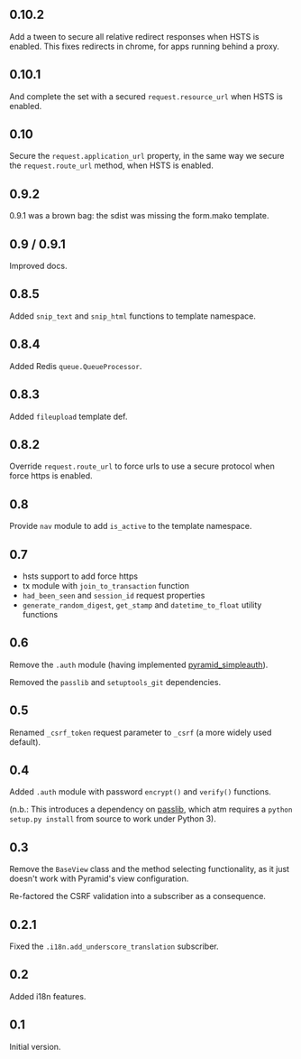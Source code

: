 
## 0.10.2

Add a tween to secure all relative redirect responses when HSTS is enabled. This
fixes redirects in chrome, for apps running behind a proxy.

## 0.10.1

And complete the set with a secured `request.resource_url` when HSTS is enabled.

## 0.10

Secure the `request.application_url` property, in the same way we secure the
`request.route_url` method, when HSTS is enabled.

## 0.9.2

0.9.1 was a brown bag: the sdist was missing the form.mako template.

## 0.9 / 0.9.1

Improved docs.

## 0.8.5

Added ``snip_text`` and ``snip_html`` functions to template namespace.

## 0.8.4

Added Redis ``queue.QueueProcessor``.

## 0.8.3

Added `fileupload` template def.

## 0.8.2

Override ``request.route_url`` to force urls to use a secure protocol when
force https is enabled.

## 0.8

Provide `nav` module to add `is_active` to the template namespace.

## 0.7

* hsts support to add force https
* tx module with `join_to_transaction` function
* `had_been_seen` and `session_id` request properties
* `generate_random_digest`, `get_stamp` and `datetime_to_float` utility functions

## 0.6

Remove the `.auth` module (having implemented 
[pyramid_simpleauth](http://github.com/thruflo/pyramid_simple_auth)).

Removed the `passlib` and `setuptools_git` dependencies.

## 0.5

Renamed `_csrf_token` request parameter to `_csrf` (a more widely used default).

## 0.4

Added `.auth` module with password `encrypt()` and `verify()` functions.  

(n.b.: This introduces a dependency on 
[passlib](http://pypi.python.org/pypi/passlib/), which atm requires a 
`python setup.py install` from source to work under Python 3).

## 0.3

Remove the ``BaseView`` class and the method selecting functionality, as it
just doesn't work with Pyramid's view configuration.

Re-factored the CSRF validation into a subscriber as a consequence.

## 0.2.1

Fixed the `.i18n.add_underscore_translation` subscriber.

## 0.2

Added i18n features.

## 0.1

Initial version.